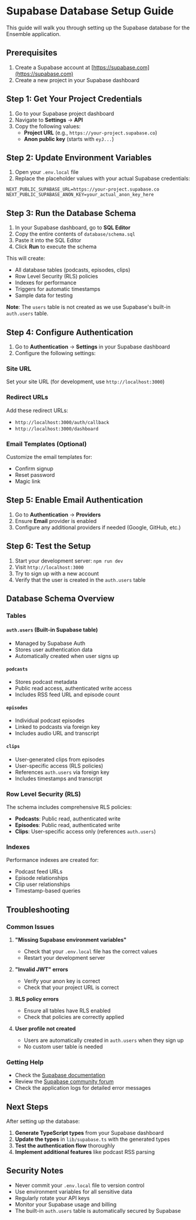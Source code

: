 # Supabase Database Setup Guide

This guide will walk you through setting up the Supabase database for the Ensemble application.

## Prerequisites

1. Create a Supabase account at [https://supabase.com](https://supabase.com)
2. Create a new project in your Supabase dashboard

## Step 1: Get Your Project Credentials

1. Go to your Supabase project dashboard
2. Navigate to **Settings** → **API**
3. Copy the following values:
   - **Project URL** (e.g., `https://your-project.supabase.co`)
   - **Anon public key** (starts with `eyJ...`)

## Step 2: Update Environment Variables

1. Open your `.env.local` file
2. Replace the placeholder values with your actual Supabase credentials:

```env
NEXT_PUBLIC_SUPABASE_URL=https://your-project.supabase.co
NEXT_PUBLIC_SUPABASE_ANON_KEY=your_actual_anon_key_here
```

## Step 3: Run the Database Schema

1. In your Supabase dashboard, go to **SQL Editor**
2. Copy the entire contents of `database/schema.sql`
3. Paste it into the SQL Editor
4. Click **Run** to execute the schema

This will create:
- All database tables (podcasts, episodes, clips)
- Row Level Security (RLS) policies
- Indexes for performance
- Triggers for automatic timestamps
- Sample data for testing

**Note**: The `users` table is not created as we use Supabase's built-in `auth.users` table.

## Step 4: Configure Authentication

1. Go to **Authentication** → **Settings** in your Supabase dashboard
2. Configure the following settings:

### Site URL
Set your site URL (for development, use `http://localhost:3000`)

### Redirect URLs
Add these redirect URLs:
- `http://localhost:3000/auth/callback`
- `http://localhost:3000/dashboard`

### Email Templates (Optional)
Customize the email templates for:
- Confirm signup
- Reset password
- Magic link

## Step 5: Enable Email Authentication

1. Go to **Authentication** → **Providers**
2. Ensure **Email** provider is enabled
3. Configure any additional providers if needed (Google, GitHub, etc.)

## Step 6: Test the Setup

1. Start your development server: `npm run dev`
2. Visit `http://localhost:3000`
3. Try to sign up with a new account
4. Verify that the user is created in the `auth.users` table

## Database Schema Overview

### Tables

#### `auth.users` (Built-in Supabase table)
- Managed by Supabase Auth
- Stores user authentication data
- Automatically created when user signs up

#### `podcasts`
- Stores podcast metadata
- Public read access, authenticated write access
- Includes RSS feed URL and episode count

#### `episodes`
- Individual podcast episodes
- Linked to podcasts via foreign key
- Includes audio URL and transcript

#### `clips`
- User-generated clips from episodes
- User-specific access (RLS policies)
- References `auth.users` via foreign key
- Includes timestamps and transcript

### Row Level Security (RLS)

The schema includes comprehensive RLS policies:

- **Podcasts**: Public read, authenticated write
- **Episodes**: Public read, authenticated write
- **Clips**: User-specific access only (references `auth.users`)

### Indexes

Performance indexes are created for:
- Podcast feed URLs
- Episode relationships
- Clip user relationships
- Timestamp-based queries

## Troubleshooting

### Common Issues

1. **"Missing Supabase environment variables"**
   - Check that your `.env.local` file has the correct values
   - Restart your development server

2. **"Invalid JWT" errors**
   - Verify your anon key is correct
   - Check that your project URL is correct

3. **RLS policy errors**
   - Ensure all tables have RLS enabled
   - Check that policies are correctly applied

4. **User profile not created**
   - Users are automatically created in `auth.users` when they sign up
   - No custom user table is needed

### Getting Help

- Check the [Supabase documentation](https://supabase.com/docs)
- Review the [Supabase community forum](https://github.com/supabase/supabase/discussions)
- Check the application logs for detailed error messages

## Next Steps

After setting up the database:

1. **Generate TypeScript types** from your Supabase dashboard
2. **Update the types** in `lib/supabase.ts` with the generated types
3. **Test the authentication flow** thoroughly
4. **Implement additional features** like podcast RSS parsing

## Security Notes

- Never commit your `.env.local` file to version control
- Use environment variables for all sensitive data
- Regularly rotate your API keys
- Monitor your Supabase usage and billing
- The built-in `auth.users` table is automatically secured by Supabase 